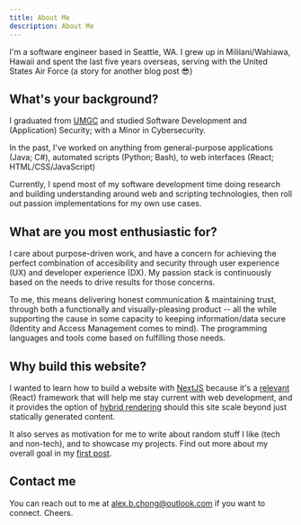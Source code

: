 ```yaml
---
title: About Me
description: About Me
---
```


I'm a software engineer based in Seattle, WA. I grew up in Mililani/Wahiawa, Hawaii and spent the last five years overseas, serving with the United States Air Force (a story for another blog post 😎)

## What's your background?

I graduated from [UMGC](https://www.umgc.edu/academic-programs/bachelors-degrees/software-development-and-security.cfm) and studied Software Development and (Application) Security; with a Minor in Cybersecurity.

In the past, I've worked on anything from general-purpose applications (Java; C#), automated scripts (Python; Bash), to web interfaces (React; HTML/CSS/JavaScript)

Currently, I spend most of my software development time doing research and building understanding around web and scripting technologies, then roll out passion implementations for my own use cases.

## What are you most enthusiastic for?

I care about purpose-driven work, and have a concern for achieving the perfect combination of accesibility and security through user experience (UX) and developer experience (DX). My passion stack is continuously based on the needs to drive results for those concerns.

To me, this means delivering honest communication & maintaining trust, through both a functionally and visually-pleasing product -- all the while supporting the cause in some capacity to keeping information/data secure (Identity and Access Management comes to mind). The programming languages and tools come based on fulfilling those needs.

## Why build this website?

I wanted to learn how to build a website with [NextJS](https://nextjs.org/) because it's a [relevant](https://nextjs.org/showcase) (React) framework that will help me stay current with web development, and it provides the option of [hybrid rendering](https://nextjs.org/docs/advanced-features/automatic-static-optimization) should this site scale beyond just statically generated content.

It also serves as motivation for me to write about random stuff I like (tech and non-tech), and to showcase my projects. Find out more about my overall goal in my [first post](/post/telegraphing-competence).

## Contact me

You can reach out to me at [alex.b.chong@outlook.com](mailto:alex.b.chong@outlook.com) if you want to connect. Cheers.
